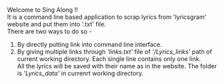 Welcome to Sing Along !!
<br>
It is a command line based application to scrap lyrics from 'lyricsgram' website and put them into '.txt' file.
<br>
There are two ways to do so -

1. By directly putting link into command line interface.
2. By giving multiple links through _'links.txt'_ file of _'/Lyrics_links'_ path of current working directory. Each single line contains only one link.
   <br>
   All the lyrics will be saved with their name as in the website. The folder is _'Lyrics_data'_ in currenrt working directory.

